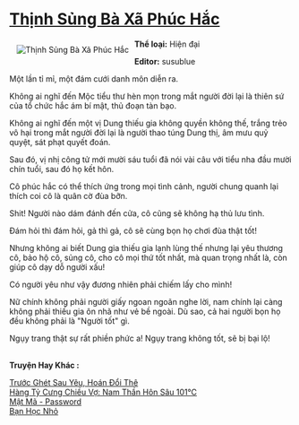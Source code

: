 <a href="https://utruyen.com/truyen/thinh-sung-ba-xa-phuc-hac/17253/" title="Thịnh Sủng Bà Xã Phúc Hắc"><h1>Thịnh Sủng Bà Xã Phúc Hắc</h1></a><div style="display:table"><img align="right" style="float: left; padding: 10px;" src="https://utruyen.com/images/story/200x260/thinh-sung-ba-xa-phuc-hac.jpg" alt="Thịnh Sủng Bà Xã Phúc Hắc"><b>Thể loại:</b> Hiện đại<p></p><b>Editor:</b> susublue<p></p>Một lần tỉ mỉ, một đám cưới danh môn diễn ra.<p></p>Không ai nghĩ đến Mộc tiểu thư hèn mọn trong mắt người đời lại là thiên sứ của tổ chức hắc ám bí mật, thủ đoạn tàn bạo.<p></p>Không ai nghĩ đến một vị Dung thiếu gia không quyền không thế, trắng trẻo vô hại trong mắt người đời lại là người thao túng Dung thị, âm mưu quỷ quyệt, sát phạt quyết đoán.<p></p>Sau đó, vị nhị công tử mới mười sáu tuổi đã nói vài câu với tiểu nha đầu mười chín tuổi, sau đó họ kết hôn.<p></p>Cô phúc hắc có thể thích ứng trong mọi tình cảnh, người chung quanh lại thích coi cô là quân cờ đùa bỡn.<p></p>Shit! Người nào dám đánh đến cửa, cô cũng sẽ không hạ thủ lưu tình.<p></p>Đám hỏi thì đám hỏi, gả thì gả, cô sẽ cùng bọn họ chơi đùa thật tốt!<p></p>Nhưng không ai biết Dung gia thiếu gia lạnh lùng thế nhưng lại yêu thương cô, bảo hộ cô, sủng cô, cho cô mọi thứ tốt nhất, mà quan trọng nhất là, còn giúp cô dạy dỗ người xấu!<p></p>Có người yêu như vậy đương nhiên phải chiếm lấy cho mình!<p></p>Nữ chính không phải người giấy ngoan ngoãn nghe lời, nam chính lại càng không phải thiếu gia ôn nhã như vẻ bề ngoài. Dù sao, cả hai người bọn họ đều không phải là "Người tốt" gì.<p></p>Ngụy trang thật sự rất phiền phức a! Ngụy trang không tốt, sẽ bị bại lộ!</div><p><br><b>Truyện Hay Khác :</b></p><a href="https://utruyen.com/truyen/truoc-ghet-sau-yeu-hoan-doi-the/17105/" alt="Trước Ghét Sau Yêu, Hoán Đổi Thê">Trước Ghét Sau Yêu, Hoán Đổi Thê</a><br/><a href="https://truyenngontinhay.wordpress.com/2019/10/03/hang-ty-cung-chieu-vo-nam-than-hon-sau-101%e2%84%83/" alt="Hàng Tỷ Cưng Chiều Vợ: Nam Thần Hôn Sâu 101℃">Hàng Tỷ Cưng Chiều Vợ: Nam Thần Hôn Sâu 101℃</a><br/><a href="https://truyenngontinhay.wordpress.com/2019/10/03/mat-ma-password/" alt="Mật Mã - Password">Mật Mã - Password</a><br/><a href="https://truyenngontinhay.wordpress.com/2019/10/03/ban-hoc-nho/" alt="Bạn Học Nhỏ">Bạn Học Nhỏ</a><br/>